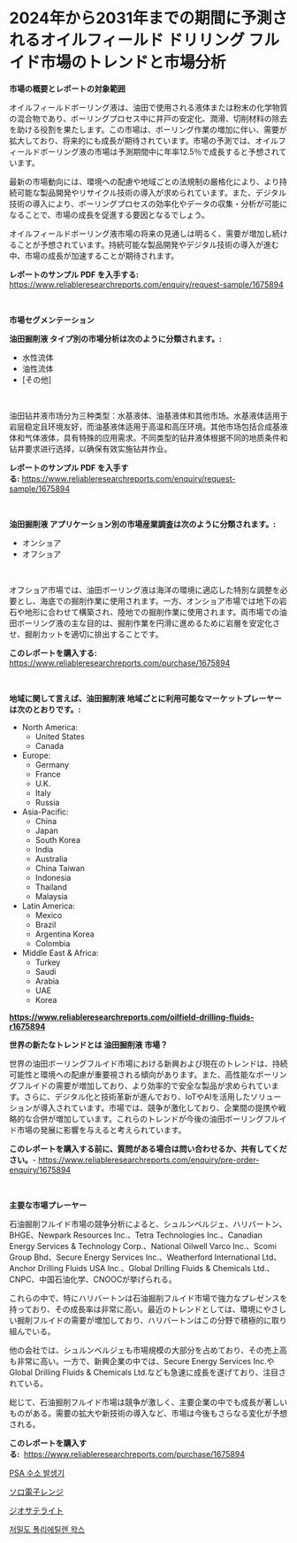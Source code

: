 <p><h1>2024年から2031年までの期間に予測されるオイルフィールド ドリリング フルイド市場のトレンドと市場分析</h1></p><p><strong>市場の概要とレポートの対象範囲</strong></p>
<p><p>オイルフィールドボーリング液は、油田で使用される液体または粉末の化学物質の混合物であり、ボーリングプロセス中に井戸の安定化、潤滑、切削材料の除去を助ける役割を果たします。この市場は、ボーリング作業の増加に伴い、需要が拡大しており、将来的にも成長が期待されています。市場の予測では、オイルフィールドボーリング液の市場は予測期間中に年率12.5％で成長すると予想されています。</p><p>最新の市場動向には、環境への配慮や地域ごとの法規制の厳格化により、より持続可能な製品開発やリサイクル技術の導入が求められています。また、デジタル技術の導入により、ボーリングプロセスの効率化やデータの収集・分析が可能になることで、市場の成長を促進する要因となるでしょう。</p><p>オイルフィールドボーリング液市場の将来の見通しは明るく、需要が増加し続けることが予想されています。持続可能な製品開発やデジタル技術の導入が進む中、市場の成長が加速することが期待されます。</p></p>
<p><strong>レポートのサンプル PDF を入手する:</strong> <a href="https://www.reliableresearchreports.com/enquiry/request-sample/1675894">https://www.reliableresearchreports.com/enquiry/request-sample/1675894</a></p>
<p>&nbsp;</p>
<p><strong>市場セグメンテーション</strong></p>
<p><strong>油田掘削液 タイプ別の市場分析は次のように分類されます。:</strong></p>
<p><ul><li>水性流体</li><li>油性流体</li><li>[その他]</li></ul></p>
<p>&nbsp;</p>
<p><p>油田钻井液市场分为三种类型：水基液体、油基液体和其他市场。水基液体适用于岩层稳定且环境友好，而油基液体适用于高温和高压环境。其他市场包括合成基液体和气体液体，具有特殊的应用需求。不同类型的钻井液体根据不同的地质条件和钻井要求进行选择，以确保有效实施钻井作业。</p></p>
<p><strong>レポートのサンプル PDF を入手する:</strong>&nbsp;<a href="https://www.reliableresearchreports.com/enquiry/request-sample/1675894">https://www.reliableresearchreports.com/enquiry/request-sample/1675894</a></p>
<p>&nbsp;</p>
<p><strong> 油田掘削液 アプリケーション別の市場産業調査は次のように分類されます。:</strong></p>
<p><ul><li>オンショア</li><li>オフショア</li></ul></p>
<p>&nbsp;</p>
<p><p>オフショア市場では、油田ボーリング液は海洋の環境に適応した特別な調整を必要とし、海底での掘削作業に使用されます。一方、オンショア市場では地下の岩石や地形に合わせて構築され、陸地での掘削作業に使用されます。両市場での油田ボーリング液の主な目的は、掘削作業を円滑に進めるために岩層を安定化させ、掘削カットを適切に排出することです。</p></p>
<p><strong>このレポートを購入する:</strong>&nbsp; <a href="https://www.reliableresearchreports.com/purchase/1675894">https://www.reliableresearchreports.com/purchase/1675894</a></p>
<p>&nbsp;</p>
<p><strong>地域に関して言えば、油田掘削液 地域ごとに利用可能なマーケットプレーヤーは次のとおりです。:</strong></p>
<p><ul>
    <li>
        North America:
        <ul>
            <li>United States</li>
            <li>Canada</li>
        </ul>
    </li>
    <li>
        Europe:
        <ul>
            <li>Germany</li>
            <li>France</li>
            <li>U.K.</li>
            <li>Italy</li>
            <li>Russia</li>
        </ul>
    </li>
    <li>
        Asia-Pacific:
        <ul>
            <li>China</li>
            <li>Japan</li>
            <li>South Korea</li>
            <li>India</li>
            <li>Australia</li>
            <li>China Taiwan</li>
            <li>Indonesia</li>
            <li>Thailand</li>
            <li>Malaysia</li>
        </ul>
    </li>
    <li>
        Latin America:
        <ul>
            <li>Mexico</li>
            <li>Brazil</li>
            <li>Argentina Korea</li>
            <li>Colombia</li>
        </ul>
    </li>
    <li>
        Middle East & Africa:
        <ul>
            <li>Turkey</li>
            <li>Saudi</li>
            <li>Arabia</li>
            <li>UAE</li>
            <li>Korea</li>
        </ul>
    </li>
    </ul></p>
<p><strong><a href="https://www.reliableresearchreports.com/oilfield-drilling-fluids-r1675894">https://www.reliableresearchreports.com/oilfield-drilling-fluids-r1675894</a></strong>&nbsp;</p>
<p><strong>世界の新たなトレンドとは 油田掘削液 市場？</strong></p>
<p><p>世界の油田ボーリングフルイド市場における新興および現在のトレンドは、持続可能性と環境への配慮が重要視される傾向があります。また、高性能なボーリングフルイドの需要が増加しており、より効率的で安全な製品が求められています。さらに、デジタル化と技術革新が進んでおり、IoTやAIを活用したソリューションが導入されています。市場では、競争が激化しており、企業間の提携や戦略的な合併が増加しています。これらのトレンドが今後の油田ボーリングフルイド市場の発展に影響を与えると考えられています。</p></p>
<p><strong>このレポートを購入する前に、質問がある場合は問い合わせるか、共有してください。</strong>- <a href="https://www.reliableresearchreports.com/enquiry/pre-order-enquiry/1675894">https://www.reliableresearchreports.com/enquiry/pre-order-enquiry/1675894</a></p>
<p>&nbsp;</p>
<p><strong>主要な市場プレーヤー</strong></p>
<p><p>石油掘削フルイド市場の競争分析によると、シュルンベルジェ、ハリバートン、BHGE、Newpark Resources Inc.、Tetra Technologies Inc.、Canadian Energy Services & Technology Corp.、National Oilwell Varco Inc.、Scomi Group Bhd、Secure Energy Services Inc.、Weatherford International Ltd、Anchor Drilling Fluids USA Inc.、Global Drilling Fluids & Chemicals Ltd.、CNPC、中国石油化学、CNOOCが挙げられる。 </p><p>これらの中で、特にハリバートンは石油掘削フルイド市場で強力なプレゼンスを持っており、その成長率は非常に高い。最近のトレンドとしては、環境にやさしい掘削フルイドの需要が増加しており、ハリバートンはこの分野で積極的に取り組んでいる。 </p><p>他の会社では、シュルンベルジェも市場規模の大部分を占めており、その売上高も非常に高い。一方で、新興企業の中では、Secure Energy Services Inc.やGlobal Drilling Fluids & Chemicals Ltd.なども急速に成長を遂げており、注目されている。 </p><p>総じて、石油掘削フルイド市場は競争が激しく、主要企業の中でも成長が著しいものがある。需要の拡大や新技術の導入など、市場は今後もさらなる変化が予想される。</p></p>
<p><strong>このレポートを購入する:</strong>&nbsp;&nbsp;<a href="https://www.reliableresearchreports.com/purchase/1675894">https://www.reliableresearchreports.com/purchase/1675894</a></p>
<p><p><a href="https://medium.com/@garyauer906782023/psa-%EC%88%98%EC%86%8C-%EB%B0%9C%EC%83%9D%EA%B8%B0-%EC%8B%9C%EC%9E%A5-%EB%B6%84%EC%84%9D-%EA%B7%B8-cagr-%EC%8B%9C%EC%9E%A5-%EC%84%B8%EB%B6%84%ED%99%94-%EB%B0%8F-%EA%B8%80%EB%A1%9C%EB%B2%8C-%EC%82%B0%EC%97%85-%EA%B0%9C%EC%9A%94-018ea7135a7e">PSA 수소 발생기</a></p><p><a href="https://medium.com/@camerondowd204/%E5%8D%98%E7%8B%AC%E9%9B%BB%E5%AD%90%E3%83%AC%E3%83%B3%E3%82%B8%E5%B8%82%E5%A0%B4%E3%81%AE%E8%A6%8F%E6%A8%A1-cagr-%E3%83%88%E3%83%AC%E3%83%B3%E3%83%89-2024%E5%B9%B4%E3%81%8B%E3%82%892030%E5%B9%B4-35c82ca5a1d5">ソロ電子レンジ</a></p><p><a href="https://medium.com/@brittanyvon2023/%E3%82%B8%E3%82%AA%E3%82%B5%E3%83%86%E3%83%A9%E3%82%A4%E3%83%88%E5%B8%82%E5%A0%B4%E5%B1%95%E6%9C%9B-%E6%A5%AD%E7%95%8C%E6%A6%82%E8%A6%81%E3%81%A8%E4%BA%88%E6%B8%AC-2024%E5%B9%B4%E3%81%8B%E3%82%892031%E5%B9%B4-0d55b247a645">ジオサテライト</a></p><p><a href="https://medium.com/@porterhntz2023/ldpe-%EC%99%81%EC%8A%A4-%EC%8B%9C%EC%9E%A5-%EB%8F%99%ED%96%A5-%EB%B0%8F-%EC%8B%9C%EC%9E%A5-%EB%B6%84%EC%84%9D%EC%9D%80-2024-2031%EB%85%84-%EA%B8%B0%EA%B0%84%EC%9D%84-%EC%98%88%EC%B8%A1%ED%95%A9%EB%8B%88%EB%8B%A4-b8f1320a0982">저밀도 폴리에틸렌 왁스</a></p></p>